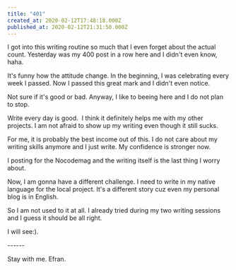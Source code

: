 ```yaml
---
title: "401"
created_at: 2020-02-12T17:48:18.000Z
published_at: 2020-02-12T21:31:50.000Z
---
```

I got into this writing routine so much that I even forget about the actual count. Yesterday was my 400 post in a row here and I didn't even know, haha.

It's funny how the attitude change. In the beginning, I was celebrating every week I passed. Now I passed this great mark and I didn't even notice. 

Not sure if it's good or bad. Anyway, I like to beeing here and I do not plan to stop.

Write every day is good.  I think it definitely helps me with my other projects. I am not afraid to show up my writing even though it still sucks.

For me, it is probably the best income out of this. I do not care about my writing skills anymore and I just write. My confidence is stronger now.

I posting for the Nocodemag and the writing itself is the last thing I worry about.

Now, I am gonna have a different challenge. I need to write in my native language for the local project. It's a different story cuz even my personal blog is in English. 

So I am not used to it at all. I already tried during my two writing sessions and I guess it should be all right. 

I will see:).

\------

Stay with me. Efran.
